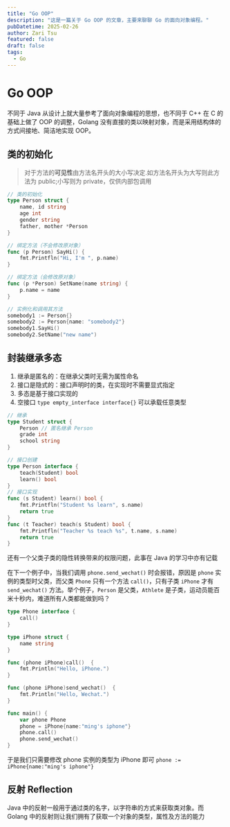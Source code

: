 ```yaml
---
title: "Go OOP"
description: "这是一篇关于 Go OOP 的文章，主要来聊聊 Go 的面向对象编程。"
pubDatetime: 2025-02-26
author: Zari Tsu
featured: false
draft: false
tags:
  - Go
---
```


# Go OOP

不同于 Java 从设计上就大量参考了面向对象编程的思想，也不同于 C++ 在 C 的基础上做了 OOP 的调整，Golang 没有直接的类以映射对象，而是采用结构体的方式间接地、简洁地实现 OOP。

## 类的初始化

> 对于方法的**可见性**由方法名开头的大小写决定.如方法名开头为大写则此方法为 public;小写则为 private，仅供内部包调用

```go
// 类的初始化
type Person struct {
    name, id string
    age int
    gender string
    father, mother *Person
}

// 绑定方法（不会修改原对象）
func (p Person) SayHi() {
    fmt.Printfln("Hi, I'm ", p.name)
}

// 绑定方法（会修改原对象）
func (p *Person) SetName(name string) {
    p.name = name
}

// 实例化和调用其方法
somebody1 := Person{}
somebody2 := Person{name: "somebody2"}
somebody1.SayHi()
somebody2.SetName("new name")
```

## 封装继承多态

1. 继承是匿名的：在继承父类时无需为属性命名
2. 接口是隐式的：接口声明时的类，在实现时不需要显式指定
3. 多态是基于接口实现的
4. 空接口 `type empty_interface interface{}` 可以承载任意类型

```go
// 继承
type Student struct {
    Person // 匿名继承 Person
    grade int
    school string
}

// 接口创建
type Person interface {
    teach(Student) bool
    learn() bool
}
// 接口实现
func (s Student) learn() bool {
    fmt.Printfln("Student %s learn", s.name)
    return true
}
func (t Teacher) teach(s Student) bool {
    fmt.Printfln("Teacher %s teach %s", t.name, s.name)
    return true
}
```

还有一个父类子类的隐性转换带来的权限问题，此事在 Java 的学习中亦有记载

在下一个例子中，当我们调用 `phone.send_wechat()` 时会报错，原因是 `phone` 实例的类型时父类，而父类 `Phone` 只有一个方法 `call()`，只有子类 `iPhone` 才有 `send_wechat()` 方法。举个例子，`Person` 是父类，`Athlete` 是子类，运动员能百米十秒内，难道所有人类都能做到吗？

```go
type Phone interface {
    call()
}

type iPhone struct {
    name string
}

func (phone iPhone)call()  {
    fmt.Println("Hello, iPhone.")
}

func (phone iPhone)send_wechat()  {
    fmt.Println("Hello, Wechat.")
}

func main() {
    var phone Phone
    phone = iPhone{name:"ming's iphone"}
    phone.call()
    phone.send_wechat()
}
```

于是我们只需要修改 phone 实例的类型为 iPhone 即可 `phone := iPhone{name:"ming's iphone"}`

## 反射 Reflection

Java 中的反射一般用于通过类的名字，以字符串的方式来获取类对象。而 Golang 中的反射则让我们拥有了获取一个对象的类型，属性及方法的能力
